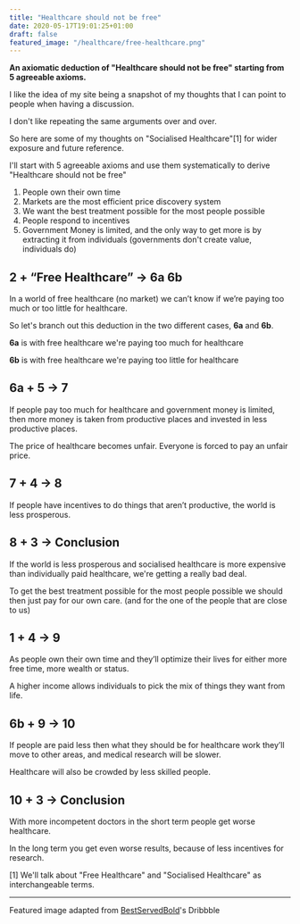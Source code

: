 ```yaml
---
title: "Healthcare should not be free"
date: 2020-05-17T19:01:25+01:00
draft: false
featured_image: "/healthcare/free-healthcare.png"
---
```


**An axiomatic deduction of "Healthcare should not be free" starting from 5 agreeable axioms.**

I like the idea of my site being a snapshot of my thoughts that I can point to people when having a discussion.

I don't like repeating the same arguments over and over. 

So here are some of my thoughts on "Socialised Healthcare"[1] for wider exposure and future reference.

I'll start with 5 agreeable axioms and use them systematically to derive "Healthcare should not be free"

1. People own their own time
2. Markets are the most efficient price discovery system
3. We want the best treatment possible for the most people possible
4. People respond to incentives
5. Government Money is limited, and the only way to get more is by extracting it from individuals (governments don't create value, individuals do)

## 2 + “Free Healthcare” -> 6a 6b
In a world of free healthcare (no market) we can’t know if we’re paying too much or too little for healthcare.

So let's branch out this deduction in the two different cases, **6a** and **6b**.

**6a** is with free healthcare we're paying too much for healthcare

**6b** is with free healthcare we're paying too little for healthcare

## 6a + 5 -> 7

If people pay too much for healthcare and government money is limited, then more money is taken from productive places and invested in less productive places.

The price of healthcare becomes unfair. Everyone is forced to pay an unfair price.

## 7 + 4 -> 8

If people have incentives to do things that aren’t productive, the world is less prosperous. 

## 8 + 3 -> Conclusion

If the world is less prosperous and socialised healthcare is more expensive than individually paid healthcare, we're getting a really bad deal.

To get the best treatment possible for the most people possible we should then just pay for our own care. (and for the one of the people that are close to us)

## 1 + 4 -> 9

As people own their own time and they’ll optimize their lives for either more free time, more wealth or status.

A higher income allows individuals to pick the mix of things they want from life.

## 6b + 9 -> 10

If people are paid less then what they should be for healthcare work they’ll move to other areas, and medical research will be slower.

Healthcare will also be crowded by less skilled people.

## 10 + 3 -> Conclusion

With more incompetent doctors in the short term people get worse healthcare.

In the long term you get even worse results, because of less incentives for research.

[1] We'll talk about "Free Healthcare" and "Socialised Healthcare" as interchangeable terms.

---

Featured image adapted from [BestServedBold](https://dribbble.com/BestServedBold)'s Dribbble